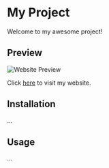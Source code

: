 # My Project

Welcome to my awesome project!

## Preview

![Website Preview](https://i.imgur.com/MlMpxXC.png)

Click [here](https://ryad-portfolio.vercel.app/) to visit my website.

## Installation

...

## Usage

...
